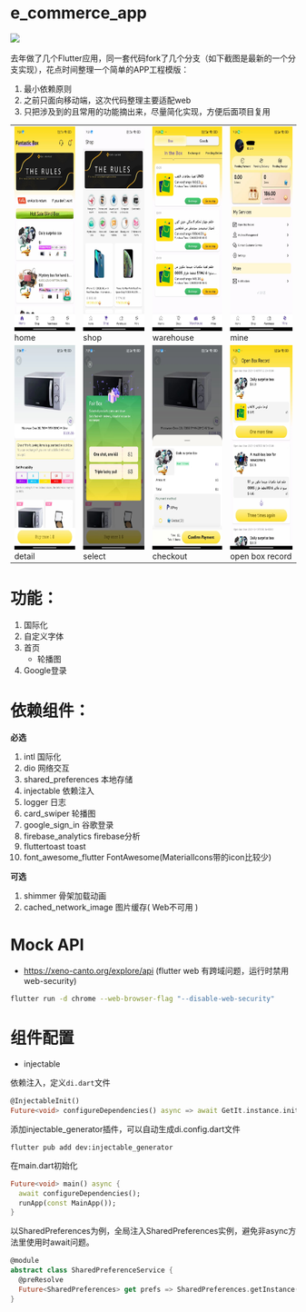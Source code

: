 # e_commerce_app
![](https://img.shields.io/badge/Platform-%20Android%20|%20iOS%20|%20Web%20-blue)

去年做了几个Flutter应用，同一套代码fork了几个分支（如下截图是最新的一个分支实现），花点时间整理一个简单的APP工程模版：

1. 最小依赖原则
1. 之前只面向移动端，这次代码整理主要适配web
1. 只把涉及到的且常用的功能摘出来，尽量简化实现，方便后面项目复用

<table>
  <tr>
    <td><img src="./showcase/home.jpg" style="width: 162px; height: 360px;" /><br>home</td>
    <td><img src="./showcase/shop.jpg" style="width: 162px; height: 360px;" /><br>shop</td>
    <td><img src="./showcase/warehouse.jpg" style="width: 162px; height: 360px;" /><br>warehouse</td>
    <td><img src="./showcase/mine.jpg" style="width: 162px; height: 360px;" /><br>mine</td>
  </tr>
  <tr>
    <td><img src="./showcase/detail.jpg" style="width: 162px; height: 360px;" /><br>detail</td>
    <td><img src="./showcase/select.jpg" style="width: 162px; height: 360px;" /><br>select</td>
    <td><img src="./showcase/checkout.jpg" style="width: 162px; height: 360px;" /><br>checkout</td>
    <td><img src="./showcase/open_box_record.jpg" style="width: 162px; height: 360px;" /><br>open box record</td>
  </tr>
</table>

# 功能：
1. 国际化
1. 自定义字体
1. 首页
    * 轮播图
1. Google登录


# 依赖组件：
**必选**
1. intl 国际化
1. dio 网络交互
1. shared_preferences 本地存储
1. injectable 依赖注入
1. logger 日志
1. card_swiper 轮播图
1. google_sign_in 谷歌登录
1. firebase_analytics firebase分析
1. fluttertoast toast
1. font_awesome_flutter FontAwesome(MaterialIcons带的icon比较少)


**可选**
1. shimmer 骨架加载动画
1. cached_network_image 图片缓存( Web不可用 )

# Mock API
* https://xeno-canto.org/explore/api (flutter web 有跨域问题，运行时禁用web-security)
```bash
flutter run -d chrome --web-browser-flag "--disable-web-security" 
```

# 组件配置
* injectable

依赖注入，定义`di.dart`文件
```dart
@InjectableInit()
Future<void> configureDependencies() async => await GetIt.instance.init();
```
添加injectable_generator插件，可以自动生成di.config.dart文件
```
flutter pub add dev:injectable_generator
```

在main.dart初始化
```dart
Future<void> main() async {
  await configureDependencies();
  runApp(const MainApp());
}
```


以SharedPreferences为例，全局注入SharedPreferences实例，避免非async方法里使用时await问题。
```dart
@module
abstract class SharedPreferenceService {
  @preResolve
  Future<SharedPreferences> get prefs => SharedPreferences.getInstance();
}
```